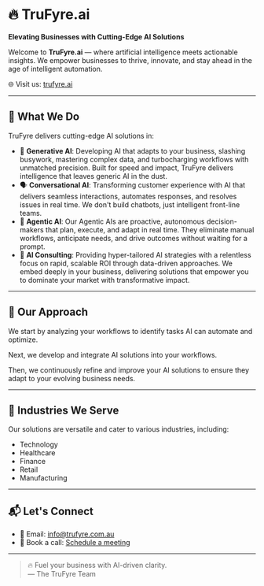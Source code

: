 # 🔥 TruFyre.ai

**Elevating Businesses with Cutting-Edge AI Solutions**

Welcome to **TruFyre.ai** — where artificial intelligence meets actionable insights. We empower businesses to thrive, innovate, and stay ahead in the age of intelligent automation.

🌐 Visit us: [trufyre.ai](https://trufyre.ai)

---

## 🚀 What We Do

TruFyre delivers cutting-edge AI solutions in:

- 🤖 **Generative AI**: Developing AI that adapts to your business, slashing busywork, mastering complex data, and turbocharging workflows with unmatched precision. Built for speed and impact, TruFyre delivers intelligence that leaves generic AI in the dust.
- 🗣️ **Conversational AI**: Transforming customer experience with AI that delivers seamless interactions, automates responses, and resolves issues in real time. We don't build chatbots, just intelligent front-line teams.
- 🔄 **Agentic AI**: Our Agentic AIs are proactive, autonomous decision-makers that plan, execute, and adapt in real time. They eliminate manual workflows, anticipate needs, and drive outcomes without waiting for a prompt.
- 🧠 **AI Consulting**: Providing hyper-tailored AI strategies with a relentless focus on rapid, scalable ROI through data-driven approaches. We embed deeply in your business, delivering solutions that empower you to dominate your market with transformative impact.

---

## 🧠 Our Approach

We start by analyzing your workflows to identify tasks AI can automate and optimize.

Next, we develop and integrate AI solutions into your workflows.

Then, we continuously refine and improve your AI solutions to ensure they adapt to your evolving business needs.

---

## 💼 Industries We Serve

Our solutions are versatile and cater to various industries, including:

- Technology
- Healthcare
- Finance
- Retail
- Manufacturing

---

## 📬 Let's Connect

- 📧 Email: [info@trufyre.com.au](mailto:info@trufyre.com.au)
- 📅 Book a call: [Schedule a meeting](https://cal.com/trufyre)

---

> 🔥 Fuel your business with AI-driven clarity.  
> — The TruFyre Team

